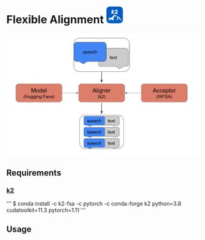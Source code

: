 # Flexible Alignment <img src="https://raw.githubusercontent.com/k2-fsa/k2/master/docs/source/_static/logo.png" width=44>

<div align="center">
  <img src="https://github.com/DongjiGao/flexible_alignment/blob/master/figures/model.png" width=800>
</div>

## Requirements
### [k2](https://k2-fsa.github.io/k2/)
'''
$ conda install -c k2-fsa -c pytorch -c conda-forge k2 python=3.8 cudatoolkit=11.3 pytorch=1.11
'''
## Usage
